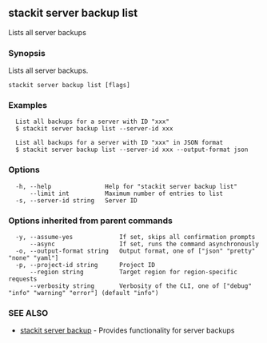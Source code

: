 ## stackit server backup list

Lists all server backups

### Synopsis

Lists all server backups.

```
stackit server backup list [flags]
```

### Examples

```
  List all backups for a server with ID "xxx"
  $ stackit server backup list --server-id xxx

  List all backups for a server with ID "xxx" in JSON format
  $ stackit server backup list --server-id xxx --output-format json
```

### Options

```
  -h, --help               Help for "stackit server backup list"
      --limit int          Maximum number of entries to list
  -s, --server-id string   Server ID
```

### Options inherited from parent commands

```
  -y, --assume-yes             If set, skips all confirmation prompts
      --async                  If set, runs the command asynchronously
  -o, --output-format string   Output format, one of ["json" "pretty" "none" "yaml"]
  -p, --project-id string      Project ID
      --region string          Target region for region-specific requests
      --verbosity string       Verbosity of the CLI, one of ["debug" "info" "warning" "error"] (default "info")
```

### SEE ALSO

* [stackit server backup](./stackit_server_backup.md)	 - Provides functionality for server backups


